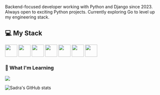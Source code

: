 ##
Backend-focused developer working with Python and Django since 2023. Always open to exciting Python projects. Currently exploring Go to level up my engineering stack.

<!--
**SaDR4M/SaDR4M** is a ✨ _special_ ✨ repository because its `README.md` (this file) appears on your GitHub profile.

Here are some ideas to get you started:

- 🔭 I’m currently working on ...
- 🌱 I’m currently learning ...
- 👯 I’m looking to collaborate on ...
- 🤔 I’m looking for help with ...
- 💬 Ask me about ...
- 📫 How to reach me: ...
- 😄 Pronouns: ...
- ⚡ Fun fact: ...
-->

## 💻 My Stack

<p align="left">
  <!-- From skillicons -->
  <img src="https://cdn.jsdelivr.net/gh/devicons/devicon/icons/python/python-original.svg" width="40" />
  <img src="https://cdn.jsdelivr.net/gh/devicons/devicon/icons/postgresql/postgresql-original.svg" width="40" />
  <img src="https://cdn.jsdelivr.net/gh/devicons/devicon/icons/redis/redis-original.svg" width="40" />
  <img src="https://cdn.jsdelivr.net/gh/devicons/devicon/icons/linux/linux-original.svg" width="40" />
  <!-- Custom: Django, Celery, Uvicorn, NGINX, Pytest -->
  <img src="https://cdn.jsdelivr.net/gh/devicons/devicon/icons/django/django-plain.svg" width="40" />
  <img src="https://cdn.jsdelivr.net/gh/devicons/devicon/icons/pytest/pytest-original.svg" width="40" />
  <img src="https://cdn.jsdelivr.net/gh/devicons/devicon/icons/nginx/nginx-original.svg" width="40" />
</p>

<h3>🚀 What I'm Learning</h3>
<p align="left">
  <!-- From skillicons -->
  <img src="https://skillicons.dev/icons?i=docker,go" />
</p>



![Sadra's GitHub stats](https://github-readme-stats.vercel.app/api?username=SaDR4M&show_icons=true&theme=radical)




